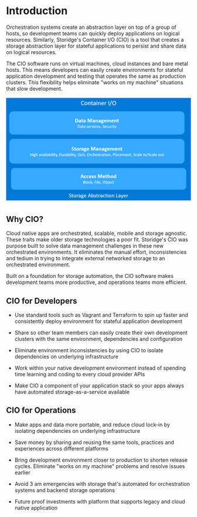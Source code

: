 # Introduction 

Orchestration systems create an abstraction layer on top of a group of hosts, so development teams can quickly deploy applications on logical resources. Similarly, Storidge's Container I/O (CIO) is a tool that creates a storage abstraction layer for stateful applications to persist and share data on logical resources. 

The CIO software runs on virtual machines, cloud instances and bare metal hosts. This means developers can easily create environments for stateful application development and testing that operates the same as production clusters. This flexibility helps eliminate "works on my machine" situations that slow development. 

![cio abstraction layer](../images/cio-abstraction-layer.png)

## Why CIO?
Cloud native apps are orchestrated, scalable, mobile and storage agnostic. These traits make older storage technologies a poor fit. Storidge's CIO was purpose built to solve data management challenges in these new orchestrated environments. It eliminates the manual effort, inconsistencies and tedium in trying to integrate external networked storage to an orchestrated environment. 

Built on a foundation for storage automation, the CIO software makes development teams more productive, and operations teams more efficient.

## CIO for Developers

- Use standard tools such as Vagrant and Terraform to spin up faster and consistently deploy environment for stateful application development

- Share so other team members can easily create their own development clusters with the same environment, dependencies and configuration

- Eliminate environment inconsistencies by using CIO to isolate dependencies on underlying infrastructure

- Work within your native development environment instead of spending time learning and coding to every cloud provider APIs

- Make CIO a component of your application stack so your apps always have automated storage-as-a-service available 

## CIO for Operations

- Make apps and data more portable, and reduce cloud lock-in by isolating dependencies on underlying infrastructure

- Save money by sharing and reusing the same tools, practices and experiences across different platforms

- Bring development environment closer to production to shorten release cycles. Eliminate "works on my machine" problems and resolve issues earlier

- Avoid 3 am emergencies with storage that's automated for orchestration systems and backend storage operations

- Future proof investments with platform that supports legacy and cloud native application



